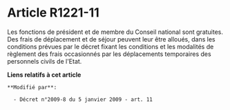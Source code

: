 # Article R1221-11

Les fonctions de président et de membre du Conseil national sont gratuites. Des frais de déplacement et de séjour peuvent
leur être alloués, dans les conditions prévues par                                                            le décret
fixant les conditions et les modalités de règlement des frais occasionnés par les déplacements temporaires des personnels
civils de l'Etat.

**Liens relatifs à cet article**

	**Modifié par**:

	  - Décret n°2009-8 du 5 janvier 2009 - art. 11
